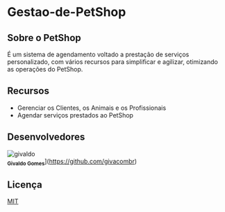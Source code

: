 # Gestao-de-PetShop
<p align="center">
  <a href="https://github.com/implementacaoteste/TEC.2022.1.105.Gestao-de-PetShop">
   </a>
</p>

## Sobre o PetShop

É um sistema de agendamento voltado a prestação de serviços personalizado, com vários recursos para simplificar e agilizar, otimizando as operações do PetShop.

## Recursos

- Gerenciar os Clientes, os Animais e os Profissionais
- Agendar serviços prestados ao PetShop

## Desenvolvedores
<!-- ALL-CONTRIBUTORS-LIST:START - Do not remove or modify this section -->
<!-- prettier-ignore -->
![givaldo](https://github.com/implementacaoteste/TEC.2022.1.105.Gestao-de-PetShop/assets/101278555/06abd60c-4786-4189-b2a8-39d82b1a49b6)<br /><sub><b>Givaldo Gomes</b></sub>](https://github.com/givacombr)<br />
<!-- ALL-CONTRIBUTORS-LIST:END -->

## Licença

[MIT](https://choosealicense.com/licenses/mit/)
